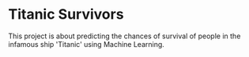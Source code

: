 # Titanic Survivors
This project is about predicting the chances of survival of people in the infamous ship 'Titanic' using Machine Learning.

